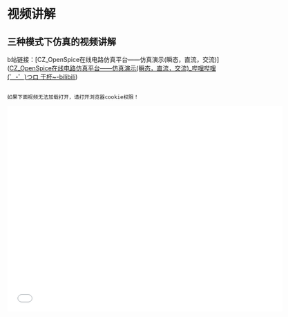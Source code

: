 # 视频讲解

## 三种模式下仿真的视频讲解

b站链接：[CZ_OpenSpice在线电路仿真平台——仿真演示(瞬态，直流，交流)]([CZ_OpenSpice在线电路仿真平台——仿真演示(瞬态，直流，交流)_哔哩哔哩 (゜-゜)つロ 干杯~-bilibili](https://www.bilibili.com/video/BV1aX4y1G7M4))  

```

如果下面视频无法加载打开，请打开浏览器cookie权限！
```

<iframe width=638 height=477 class="bilibili" src="//player.bilibili.com/player.html?aid=714865773&bvid=BV1aX4y1G7M4&cid=314635734&page=1" scrolling="no" border="0" frameborder="no" framespacing="0" allowfullscreen="true"> </iframe>

